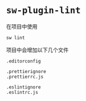 # `sw-plugin-lint`

在项目中使用

```sh
sw lint
```

项目中会增加以下几个文件

```
.editorconfig

.prettierignore
.prettierrc.js

.eslintignore
.eslintrc.js
```
